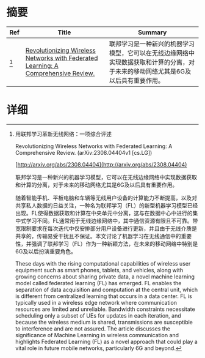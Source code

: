 # 摘要

| Ref | Title | Summary |
| --- | --- | --- |
| [^1] | [Revolutionizing Wireless Networks with Federated Learning: A Comprehensive Review.](http://arxiv.org/abs/2308.04404) | 联邦学习是一种新兴的机器学习模型，它可以在无线边缘网络中实现数据获取和计算的分离，对于未来的移动网络尤其是6G及以后具有重要作用。 |

# 详细

[^1]: 用联邦学习革新无线网络：一项综合评述

    Revolutionizing Wireless Networks with Federated Learning: A Comprehensive Review. (arXiv:2308.04404v1 [cs.LG])

    [http://arxiv.org/abs/2308.04404](http://arxiv.org/abs/2308.04404)

    联邦学习是一种新兴的机器学习模型，它可以在无线边缘网络中实现数据获取和计算的分离，对于未来的移动网络尤其是6G及以后具有重要作用。

    

    随着智能手机、平板电脑和车辆等无线用户设备的计算能力不断提高，以及对共享私人数据的日益关注，一种名为联邦学习（FL）的新型机器学习模型已经出现。FL使得数据获取和计算在中央单元中分离，这与在数据中心中进行的集中式学习不同。FL通常用于无线边缘网络中，其中通信资源有限且不可靠。带宽限制要求在每次迭代中仅安排部分用户设备进行更新，并且由于无线介质是共享的，传输易受干扰且不保证。本文讨论了机器学习在无线通信中的重要性，并强调了联邦学习（FL）作为一种新颖方法，在未来的移动网络中特别是6G及以后扮演重要角色。

    These days with the rising computational capabilities of wireless user equipment such as smart phones, tablets, and vehicles, along with growing concerns about sharing private data, a novel machine learning model called federated learning (FL) has emerged. FL enables the separation of data acquisition and computation at the central unit, which is different from centralized learning that occurs in a data center. FL is typically used in a wireless edge network where communication resources are limited and unreliable. Bandwidth constraints necessitate scheduling only a subset of UEs for updates in each iteration, and because the wireless medium is shared, transmissions are susceptible to interference and are not assured. The article discusses the significance of Machine Learning in wireless communication and highlights Federated Learning (FL) as a novel approach that could play a vital role in future mobile networks, particularly 6G and beyond.
    

